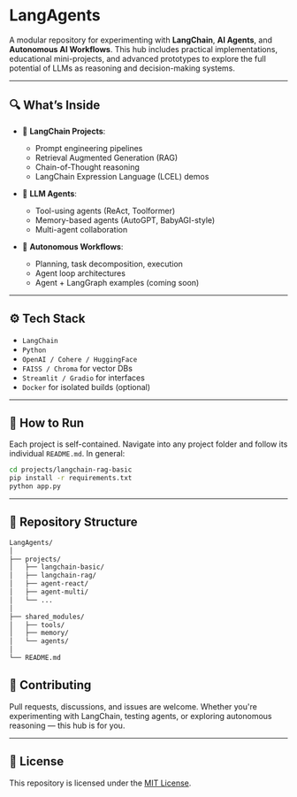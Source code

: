 # LangAgents

A modular repository for experimenting with **LangChain**, **AI Agents**, and **Autonomous AI Workflows**. This hub includes practical implementations, educational mini-projects, and advanced prototypes to explore the full potential of LLMs as reasoning and decision-making systems.

---

## 🔍 What’s Inside

- 🧩 **LangChain Projects**: 
  - Prompt engineering pipelines
  - Retrieval Augmented Generation (RAG)
  - Chain-of-Thought reasoning
  - LangChain Expression Language (LCEL) demos

- 🤖 **LLM Agents**:
  - Tool-using agents (ReAct, Toolformer)
  - Memory-based agents (AutoGPT, BabyAGI-style)
  - Multi-agent collaboration

- 🧠 **Autonomous Workflows**:
  - Planning, task decomposition, execution
  - Agent loop architectures
  - Agent + LangGraph examples (coming soon)

---

## ⚙️ Tech Stack

- `LangChain`
- `Python`
- `OpenAI / Cohere / HuggingFace`
- `FAISS / Chroma` for vector DBs
- `Streamlit / Gradio` for interfaces
- `Docker` for isolated builds (optional)

---

## 🚀 How to Run

Each project is self-contained. Navigate into any project folder and follow its individual `README.md`. In general:

```bash
cd projects/langchain-rag-basic
pip install -r requirements.txt
python app.py
```

---

## 📁 Repository Structure

```bash
LangAgents/
│
├── projects/
│   ├── langchain-basic/
│   ├── langchain-rag/
│   ├── agent-react/
│   ├── agent-multi/
│   └── ...
│
├── shared_modules/
│   ├── tools/
│   ├── memory/
│   └── agents/
│
└── README.md
```


## 🤝 Contributing

Pull requests, discussions, and issues are welcome. Whether you're experimenting with LangChain, testing agents, or exploring autonomous reasoning — this hub is for you.

---

## 📜 License

This repository is licensed under the [MIT License](LICENSE).
